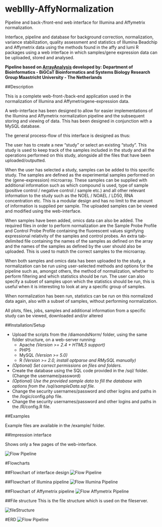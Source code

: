 webIlly-AffyNormalization
========================

Pipeline and back-/front-end web interface for Illumina and Affymetrix normalization.

Interface, pipeline and database for background correction, normalization, variance stabilization, quality assessment and statistics of Illumina Beadchip and Affymetrix data using the methods found in the affy and lumi R packages using a web interface in which samples/gene expression data can be uploaded, stored and analysed.

**Pipeline based on [ArrayAnalysis](http://www.arrayanalysis.org/) developed by: Department of Bioinformatics - BiGCaT Bioinformatics and Systems Biology Research Group Maastricht University - The Netherlands**

##Description

This is a complete web-front-/back-end application used in the normalization of Illumina and Affymetrixgene-expression data.

A web-interface has been designed to allow for easier implementations of the Illumina and Affymetrix normalization pipeline and the subsequent storing and viewing of data. This has been designed in conjunction with a MySQL database.

The general process-flow of this interface is designed as thus:

The user has to create a new “study” or select an existing “study”. This study is used to keep track of the samples included in the study and all the operations performed on this study, alongside all the files that have been uploaded/outputted.

When the user has selected a study, samples can be added to this specific study. The samples are defined as the experimental samples performed on the (gene-expression) microarray. These samples can be supplied with additional information such as which compound is used, type of sample (positive control / negative control / sample etc.) and all other relevant information to the study such as the NOEL / NOAEL / LD50, RNA concentration etc. This is a modular design and has no limit to the amount of information is supplied per sample. The uploaded samples can be viewed and modified using the web-interface.

When samples have been added, omics data can also be added. The required files in order to perform normalization are the Sample Probe Profile and Control Probe Profile containing the fluorescent values signifying expressional relativity of the samples and control probes. An extra tab-delimited file containing the names of the samples as defined on the array and the names of the samples as defined by the user should also be uploaded. This is used to match the correct samples to the microarray.

When both samples and omics data has been uploaded to the study, a normalization can be run using user-selected methods and options for the pipeline such as, amongst others, the method of normalization, whether to perform filtering and which statistics should be run. The user can also specify a subset of samples upon which the statistics should be run, this is useful when it is interesting to look at any a specific group of samples.

When normalization has been run, statistics can be run on this normalized data again, also with a subset of samples, without performing normalization.

All plots, files, jobs, samples and additional information from a specific study can be viewed, downloaded and/or altered


##Installation/Setup

- Upload the scripts from the /diamondsNorm/ folder, using the same folder structure, on a web-server running:
  - Apache *(Version >= 2.4 + HTML5 support)*
  - PHP5
  - MySQL *(Version >= 5.0)*
  - R *(Version >= 2.0, install optparse and RMySQL manually)*
- *(Optional) Set correct permissions on files and folders.*
- Create the database using the SQL code provided in the /sql/ folder. (Change the username/password)
- *(Optional) Use the provided sample data to fill the database with options from the /sql/sampleData.sql file.*
- Change the security usernames/password and other logins and paths in the /logic/config.php file.
- Change the security usernames/password and other logins and paths in the /R/config.R file.

##Examples

Example files are available in the /example/ folder.

##Impression interface

Shows only a few pages of the web-interface.

![Flow Pipeline](Documentation/impressionInterface.png)

#Flowcharts

##Flowchart of interface design
![Flow Pipeline](Documentation/flowInterface.png)

##Flowchart of Illumina pipeline
![Flow Illumina Pipeline](Documentation/flowIlluPipeline.png)

##Flowchart of Affymetrix pipeline
![Flow Affymetrix Pipeline](Documentation/flowAffyPipeline.png)

##File structure
This is the file structure which is used on the fileserver.

![fileStructure](Documentation/fileStructure.png)

#ERD
![Flow Pipeline](Documentation/erdDatabase.png)
